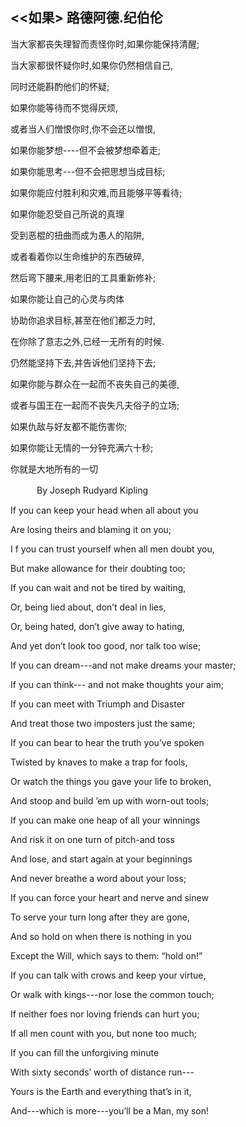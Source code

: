 ## <<如果>  路德阿德.纪伯伦

当大家都丧失理智而责怪你时,如果你能保持清醒;

当大家都很怀疑你时,如果你仍然相信自己,

同时还能斟酌他们的怀疑;

如果你能等待而不觉得厌烦,

或者当人们憎恨你时,你不会还以憎恨,

如果你能梦想----但不会被梦想牵着走;

如果你能思考---但不会把思想当成目标;

如果你能应付胜利和灾难,而且能够平等看待;

如果你能忍受自己所说的真理

受到恶棍的扭曲而成为愚人的陷阱,

或者看着你以生命维护的东西破碎,

然后弯下腰来,用老旧的工具重新修补;

如果你能让自己的心灵与肉体

协助你追求目标,甚至在他们都乏力时,

在你除了意志之外,已经一无所有的时候.

仍然能坚持下去,并告诉他们坚持下去;

如果你能与群众在一起而不丧失自己的美德,

或者与国王在一起而不丧失凡夫俗子的立场;

如果仇敌与好友都不能伤害你;

如果你能让无情的一分钟充满六十秒;

你就是大地所有的一切 

　<If>　　By Joseph Rudyard Kipling

If you can keep your head when all about you

Are losing theirs and blaming it on you;

I f you can trust yourself when all men doubt you,

But make allowance for their doubting too;

If you can wait and not be tired by waiting,

Or, being lied about, don’t deal in lies,

Or, being hated, don’t give away to hating,

And yet don’t look too good, nor talk too wise;

If you can dream---and not make dreams your master;

If you can think--- and not make thoughts your aim;

If you can meet with Triumph and Disaster

And treat those two imposters just the same;

If you can bear to hear the truth you’ve spoken

Twisted by knaves to make a trap for fools,

Or watch the things you gave your life to broken,

And stoop and build ’em up with worn-out tools;

If you can make one heap of all your winnings

And risk it on one turn of pitch-and toss

And lose, and start again at your beginnings

And never breathe a word about your loss;

If you can force your heart and nerve and sinew

To serve your turn long after they are gone,

And so hold on when there is nothing in you

Except the Will, which says to them: “hold on!”

If you can talk with crows and keep your virtue,

Or walk with kings---nor lose the common touch;

If neither foes nor loving friends can hurt you;

If all men count with you, but none too much;

If you can fill the unforgiving minute

With sixty seconds’ worth of distance run---

Yours is the Earth and everything that’s in it,

And---which is more---you’ll be a Man, my son!